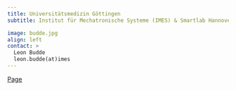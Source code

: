 ```yaml
---
title: Universitätsmedizin Göttingen
subtitle: Institut für Mechatronische Systeme (IMES) & Smartlab Hannover

image: budde.jpg
align: left
contact: >
  Leon Budde
  leon.budde(at)imes
---
```


[Page](https://www.imes.uni-hannover.de/de/institut/team/m-sc-leon-budde)
